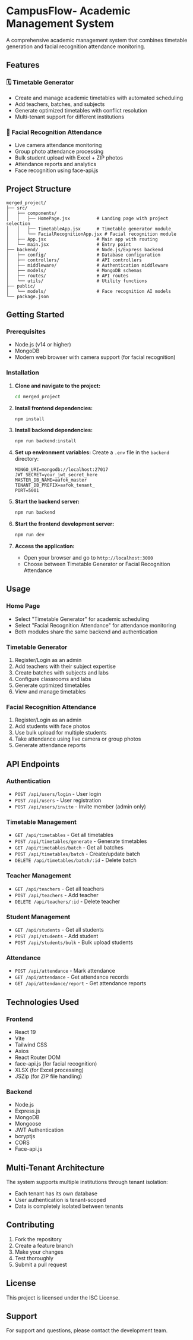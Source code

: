 # CampusFlow- Academic Management System

A comprehensive academic management system that combines timetable generation and facial recognition attendance monitoring.

## Features

### 🗓️ Timetable Generator
- Create and manage academic timetables with automated scheduling
- Add teachers, batches, and subjects
- Generate optimized timetables with conflict resolution
- Multi-tenant support for different institutions

### 👥 Facial Recognition Attendance
- Live camera attendance monitoring
- Group photo attendance processing
- Bulk student upload with Excel + ZIP photos
- Attendance reports and analytics
- Face recognition using face-api.js

## Project Structure

```
merged_project/
├── src/
│   ├── components/
│   │   ├── HomePage.jsx          # Landing page with project selection
│   │   ├── TimetableApp.jsx      # Timetable generator module
│   │   └── FacialRecognitionApp.jsx # Facial recognition module
│   ├── App.jsx                   # Main app with routing
│   └── main.jsx                  # Entry point
├── backend/                      # Node.js/Express backend
│   ├── config/                   # Database configuration
│   ├── controllers/              # API controllers
│   ├── middleware/               # Authentication middleware
│   ├── models/                   # MongoDB schemas
│   ├── routes/                   # API routes
│   └── utils/                    # Utility functions
├── public/
│   └── models/                   # Face recognition AI models
└── package.json
```

## Getting Started

### Prerequisites
- Node.js (v14 or higher)
- MongoDB
- Modern web browser with camera support (for facial recognition)

### Installation

1. **Clone and navigate to the project:**
   ```bash
   cd merged_project
   ```

2. **Install frontend dependencies:**
   ```bash
   npm install
   ```

3. **Install backend dependencies:**
   ```bash
   npm run backend:install
   ```

4. **Set up environment variables:**
   Create a `.env` file in the `backend` directory:
   ```env
   MONGO_URI=mongodb://localhost:27017
   JWT_SECRET=your_jwt_secret_here
   MASTER_DB_NAME=aafok_master
   TENANT_DB_PREFIX=aafok_tenant_
   PORT=5001
   ```

5. **Start the backend server:**
   ```bash
   npm run backend
   ```

6. **Start the frontend development server:**
   ```bash
   npm run dev
   ```

7. **Access the application:**
   - Open your browser and go to `http://localhost:3000`
   - Choose between Timetable Generator or Facial Recognition Attendance

## Usage

### Home Page
- Select "Timetable Generator" for academic scheduling
- Select "Facial Recognition Attendance" for attendance monitoring
- Both modules share the same backend and authentication

### Timetable Generator
1. Register/Login as an admin
2. Add teachers with their subject expertise
3. Create batches with subjects and labs
4. Configure classrooms and labs
5. Generate optimized timetables
6. View and manage timetables

### Facial Recognition Attendance
1. Register/Login as an admin
2. Add students with face photos
3. Use bulk upload for multiple students
4. Take attendance using live camera or group photos
5. Generate attendance reports

## API Endpoints

### Authentication
- `POST /api/users/login` - User login
- `POST /api/users` - User registration
- `POST /api/users/invite` - Invite member (admin only)

### Timetable Management
- `GET /api/timetables` - Get all timetables
- `POST /api/timetables/generate` - Generate timetables
- `GET /api/timetables/batch` - Get all batches
- `POST /api/timetables/batch` - Create/update batch
- `DELETE /api/timetables/batch/:id` - Delete batch

### Teacher Management
- `GET /api/teachers` - Get all teachers
- `POST /api/teachers` - Add teacher
- `DELETE /api/teachers/:id` - Delete teacher

### Student Management
- `GET /api/students` - Get all students
- `POST /api/students` - Add student
- `POST /api/students/bulk` - Bulk upload students

### Attendance
- `POST /api/attendance` - Mark attendance
- `GET /api/attendance` - Get attendance records
- `GET /api/attendance/report` - Get attendance reports

## Technologies Used

### Frontend
- React 19
- Vite
- Tailwind CSS
- Axios
- React Router DOM
- face-api.js (for facial recognition)
- XLSX (for Excel processing)
- JSZip (for ZIP file handling)

### Backend
- Node.js
- Express.js
- MongoDB
- Mongoose
- JWT Authentication
- bcryptjs
- CORS
- Face-api.js

## Multi-Tenant Architecture

The system supports multiple institutions through tenant isolation:
- Each tenant has its own database
- User authentication is tenant-scoped
- Data is completely isolated between tenants

## Contributing

1. Fork the repository
2. Create a feature branch
3. Make your changes
4. Test thoroughly
5. Submit a pull request

## License

This project is licensed under the ISC License.

## Support

For support and questions, please contact the development team.
